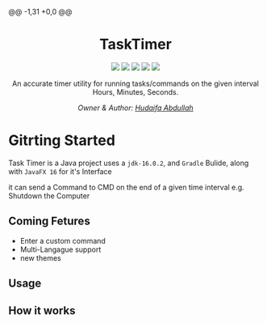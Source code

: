 @@ -1,31 +0,0 @@
<h1 align="center">TaskTimer <a href="https://github.com/7odaifa-ab/TaskTimer"></a></h1>
<p align="center">
  <a target="_blank" href="https://github.com/7odaifa-ab/TaskTimer/releases/download/Release/TaskTimer_Setup.exe"><img src="https://img.shields.io/badge/Download-V1.0-brightgreen"></a>
  <a target="_blank" href="https://github.com/7odaifa-ab/TaskTimer/releases"><img src="https://img.shields.io/badge/Releases-Versions%20List-lightgrey"></a>
  <a target="_blank" href="https://www.oracle.com/java/technologies/javase/16-0-2-relnotes.html"><img src="https://img.shields.io/badge/Java-16.0.2-orange?logo=java"></a>
  <a target="_blank" href="https://gradle.org/"><img src="https://img.shields.io/badge/Gradle-7.2%2B-green"></a>
  <a target="_blank" href="LICENSE"><img src="https://img.shields.io/badge/Licence-The%20Unlicens-blue"></a>
</p>

<p align="center">An accurate timer utility for running tasks/commands on the given interval Hours, Minutes, Seconds.</p>

<i><p align="center">
  Owner & Author: <a target="_blank" href="https://github.com/7odaifa-ab">Hudaifa Abdullah</a><br>
</p></i>

# Gitrting Started
Task Timer is a Java project uses a ```jdk-16.0.2```, and ```Gradle``` Bulide, along with ```JavaFX 16``` for it's Interface

it can send a Command to CMD on the end of a given time interval e.g. Shutdown the Computer


## Coming Fetures
* Enter a custom command
* Multi-Langague support
* new themes


## Usage

## How it works
